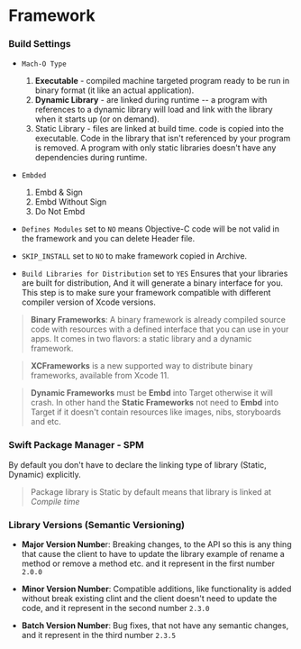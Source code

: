 # Framework

### Build Settings
- `Mach-O Type`
    1. **Executable** - compiled machine targeted program ready to be run in binary format (it like an actual application).
    2. **Dynamic Library** - are linked during runtime -- a program with references to a dynamic library will load and link with the library when it starts up (or on demand).
    3. Static Library - files are linked at build time. code is copied into the executable. Code in the library that isn't referenced by your program is removed. A program with only static libraries doesn't have any dependencies during runtime.

- `Embded`
    1. Embd & Sign
    2. Embd Without Sign
    3. Do Not Embd

- `Defines Modules` set to `NO` means Objective-C code will be not valid in the framework and you can delete Header file.

- `SKIP_INSTALL` set to `NO` to make framework copied in Archive.

- `Build Libraries for Distribution` set to `YES` Ensures that your libraries are built for distribution, And it will generate a binary interface for you. This step is to make sure your framework compatible with different compiler version of Xcode versions.

> **Binary Frameworks**: A binary framework is already compiled source code with resources with a defined interface that you can use in your apps. It comes in two flavors: a static library and a dynamic framework.

> **XCFrameworks** is a new supported way to distribute binary frameworks, available from Xcode 11.

> **Dynamic Frameworks** must be **Embd** into Target otherwise it will crash. In other hand the **Static Frameworks** not need to **Embd** into Target if it doesn't contain resources like images, nibs, storyboards and etc.

### Swift Package Manager - SPM
By default you don't have to declare the linking type of library (Static, Dynamic) explicitly.
> Package library is Static by default means that library is linked at *Compile time*

### Library Versions (Semantic Versioning)
- **Major Version Numbe**r: Breaking changes, to the API so this is any thing that cause the client to have to update the library example of rename a method or remove a method etc. and it represent in the first number `2.0.0`

- **Minor Version Number**: Compatible additions, like functionality is added without break existing clint and the client doesn't need to update the code, and it represent in the second number `2.3.0`

- **Batch Version Number**: Bug fixes, that not have any semantic changes, and it represent in the third number `2.3.5`
